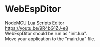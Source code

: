 # WebEspDitor
NodeMCU Lua Scripts Editor  
https://youtu.be/9R4bG1ZJ-e8  
WebEspDitor should be run as "init.lua".  
Move your application to the "main.lua" file.  
